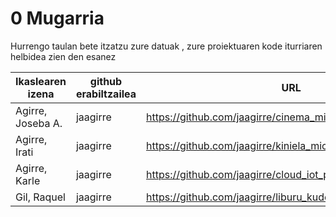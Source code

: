 # 0 Mugarria

Hurrengo taulan bete itzatzu zure datuak , zure proiektuaren kode iturriaren helbidea zien den esanez

| Ikaslearen izena | github erabiltzailea    | URL  | Bertsioa |
|----------------------------------|------------|---------|---------|
|Agirre, Joseba A.  |jaagirre      | https://github.com/jaagirre/cinema_microservices| 0|
|Agirre, Irati  |jaagirre      | https://github.com/jaagirre/kiniela_microservice| 0|
|Agirre, Karle  |jaagirre      | https://github.com/jaagirre/cloud_iot_project| 0|
|Gil, Raquel  |jaagirre      | https://github.com/jaagirre/liburu_kudeaketa_mikrozerbitzuak| 0|
>


